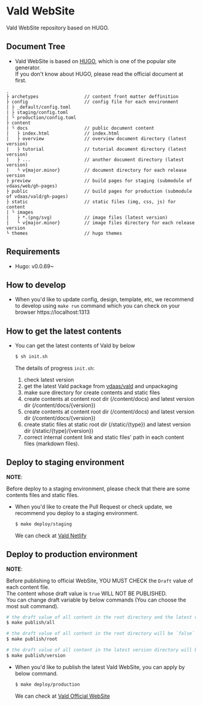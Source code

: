 # Vald WebSite

Vald WebSite repository based on HUGO.

## Document Tree

- Vald WebSite is based on [HUGO](https://gohugo.io/), which is one of the popular site generator.<br>
  If you don't know about HUGO, please read the official document at first.

```
.
├ archetypes                 // content front matter deffinition
├ config                     // config file for each environment
| ├ _default/config.toml
| ├ staging/config.toml 
| └ production/config.toml 
├ content
| └ docs                     // public document content
|   ├ index.html             // index.html 
|   ├ overview               // overview document directory (latest version) 
|   ├ tutorial               // tutorial document directory (latest version)
|   ├ ...                    // another document directory (latest version) 
|   └ v{major.minor}         // document directory for each release version
├ preview                    // build pages for staging (submodule of vdaas/web/gh-pages)
├ public                     // build pages for production (submodule of vdaas/vald/gh-pages)
├ static                     // static files (img, css, js) for content
| └ images
|   ├ *.(png/svg)            // image files (latest version) 
|   └ v{major.minor}         // image files directory for each release version
└ themes                     // hugo themes
```

## Requirements

- Hugo: v0.0.69~

## How to develop

- When you'd like to update config, design, template, etc, we recommend to develop using `make run` command which you can check on your browser https://localhost:1313

## How to get the latest contents

- You can get the latest contents of Vald by below

  ```bash
  $ sh init.sh
  ```

  The details of progress `init.sh`:
  1. check latest version
  1. get the latest Vald package from [vdaas/vald](https://github.com/vdaas/vald) and unpackaging
  1. make sure directory for create contents and static files
  1. create contents at content root dir (/content/docs) and latest version dir (/content/docs/{version})
  1. create contents at content root dir (/content/docs) and latest version dir (/content/docs/{version})
  1. create static files at static root dir (/static/{type}) and latest version dir (/static/{type}/{version})
  1. correct internal content link and static files' path in each content files (markdown files).


## Deploy to staging environment

**NOTE**:

Before deploy to a staging environment, please check that there are some contents files and static files.


- When you'd like to create the Pull Request or check update, we recommend you deploy to a staging environment.

  ```bash
  $ make deploy/staging
  ```

  We can check at [Vald Netlify](https://vald.netlify.app)

## Deploy to production environment

**NOTE**:

Before publishing to official WebSite, YOU MUST CHECK the `Draft` value of each content file.<br>
The content whose draft value is `true` WILL NOT BE PUBLISHED.<br>
You can change draft variable by below commands (You can choose the most suit command).

```bash
# the draft value of all content in the root directory and the latest version directory will be `false`
$ make publish/all

# the draft value of all content in the root directory will be `false`
$ make publish/root

# the draft value of all content in the latest version directory will be `false`
$ make publish/version
```


- When you'd like to publish the latest Vald WebSite, you can apply by below command.

  ```bash
  $ make deploy/production
  ```

  We can check at [Vald Official WebSite](https://vald.vdaas.org)
